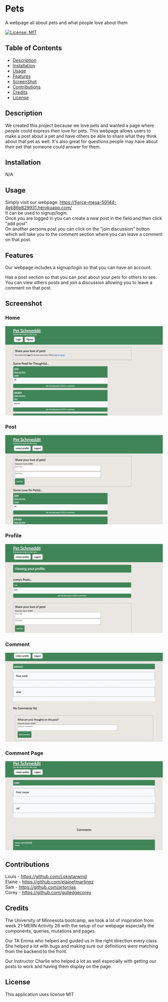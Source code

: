 # Pets
A webpage all about pets and what people love about them

[![License: MIT](https://img.shields.io/badge/License-MIT-yellow.svg)](https://opensource.org/licenses/MIT)

## Table of Contents
- [Description](#Description)
- [Installation](#Installation)
- [Usage](#Usage)
- [Features](#Features)
- [ScreenShot](#Screenshot)
- [Contributions](#Contributions)
- [Credits](#Credits)
- [License](#License)

## Description
We created this project because we love pets and wanted a page where people could express their love for pets. This webpage allows users to make a post about a pet and have others be able to share what they think about that pet as well. It's also great for questions people may have about their pet that someone could answer for them.


## Installation

N/A

## Usage

Simply visit our webpage: https://fierce-mesa-50144-4eb86e829931.herokuapp.com/ <br>
It can be used to signup/login. <br>
Once you are logged in you can create a new post in the field and then click "add post". <br>
On another persons post you can click on the "join discussion" button which will take you to the comment section where you can leave a comment on that post. <br>

## Features

Our webpage includes a signup/login so that you can have an account.

Has a post section so that you can post about your pets for others to see. You can view others posts and join a discussion allowing you to leave a comment on that post.

## Screenshot

### Home
![Home Page](./images/Homepage.png)

### Post
![Post Form](./images/PostForm.png)

### Profile
![Profile](./images/Profile.png)

### Comment
![Comment Form](./images/CommentForm.png)

### Comment Page
![Comment List](./images/CommentList.png)

## Contributions
 Louis - https://github.com/Lokistarwind <br>
 Elaine - https://github.com/elainefmartinez <br>
 Sam - https://github.com/artorrias <br>
 Corey - https://github.com/gulledgecorey <br>

 ## Credits

 The University of Minnesota bootcamp, we took a lot of inspiration from week 21-MERN Activity 26 with the setup of our webpage especially the components, queries, mutations and pages.

 Our TA Emma who helped and guided us in the right direction every class. She helped a lot with bugs and making sure our definitions were matching from the backend to the front.

 Our Instructor Charlie who helped a lot as well especially with getting our posts to work and having them display on the page. 

 ## License
This application uses license MIT
   
